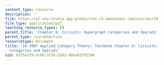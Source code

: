 ```yaml
---
content_type: resource
description: ''
file: https://ol-ocw-studio-app-production.s3.amazonaws.com/courses/18-s097-applied-category-theory-january-iap-2019/63f5a5f9dcb83726256388ea83f91396_18-s097iap19ch6.pdf
file_type: application/pdf
learning_resource_types: []
parent_title: 'Chapter 6: Circuits: Hypergraph Categories and Operads'
parent_type: CourseSection
resourcetype: Document
title: '18.S097 Applied Category Theory: Textbook Chapter 6: Circuits: Hypergraph
  Categories and Operads'
uid: 63f5a5f9-dcb8-3726-2563-88ea83f91396
---
```

